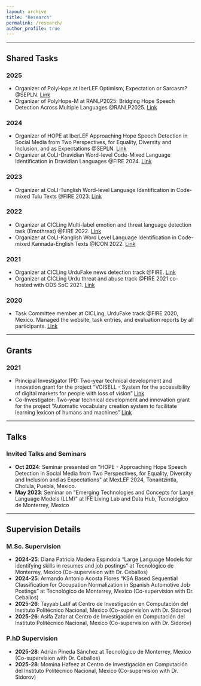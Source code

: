 ```yaml
---
layout: archive
title: "Research"
permalink: /research/
author_profile: true
---
```



---
## Shared Tasks
### 2025
- Organizer of PolyHope at IberLEF Optimism, Expectation or Sarcasm? @SEPLN. [Link](https://www.codabench.org/competitions/5509/)
- Organizer of PolyHope-M at RANLP2025: Bridging Hope Speech Detection Across Multiple Languages @RANLP2025. [Link](https://www.codabench.org/competitions/5635/)

### 2024
- Organizer of HOPE at IberLEF Approaching Hope Speech Detection in Social Media from Two Perspectives, for Equality, Diversity and Inclusion, and as Expectations @SEPLN. [Link](https://codalab.lisn.upsaclay.fr/competitions/17714)
- Organizer at CoLI-Dravidian Word-level Code-Mixed Language Identification in Dravidian Languages @FIRE 2024. [Link](https://sites.google.com/view/coli-dravidian-2024/home)

### 2023
- Organizer at CoLI-Tunglish Word-level Language Identification in Code-mixed Tulu Texts @FIRE 2023. [Link](https://sites.google.com/view/coli-tunglish/organizers?authuser=0)

### 2022
- Organizer at CICLing Multi-label emotion and threat language detection task (Emothreat) @FIRE 2022. [Link](https://sites.google.com/view/multi-label-emotionsfire-task)
- Organizer at CoLI-Kanglish Word Level Language Identification in Code-mixed Kannada-English Texts @ICON 2022. [Link](https://sites.google.com/view/kanglishicon2022/organizers?authuser=0)

### 2021
- Organizer at CICLing UrduFake news detection track @FIRE. [Link](https://www.urdufake2021.cicling.org/organizers)
- Organizer at CICLing Urdu threat and abuse track @FIRE 2021 co-hosted with ODS SoC 2021. [Link](https://www.urduthreat2021.cicling.org/dataset)

### 2020
- Task Committee member at CICLing, UrduFake track @FIRE 2020, Mexico. Managed the website, task entries, and evaluation reports by all participants. [Link](https://www.urdufake2020.cicling.org/home)


---
## Grants
### 2021
- Principal Investigator (PI): Two-year technical development and innovation grant for the project “VOISELL - System for the accessibility of digital markets for people with loss of vision” [Link](https://drive.google.com/file/d/1oW9EWi4jGkl4u2AijJ_D3ABS3ojLkUc2/view?usp=sharing)
- Co-Investigator: Two-year technical development and innovation grant for the project “Automatic vocabulary creation system to facilitate learning lexicon of humans and machines” [Link](https://www.ipn.mx/assets/files/investigacion/docs/convocatorias/internas/pro-dtia/2021/PRO21DTIA-resultados2.pdf)


---
## Talks
### Invited Talks and Seminars
- **Oct 2024**: Seminar presented on "HOPE - Approaching Hope Speech Detection in Social Media from Two Perspectives, for Equality, Diversity and Inclusion and as Expectations" at MexLEF 2024, Tonantzintla, Cholula, Puebla, Mexico.
- **May 2023**: Seminar on "Emerging Technologies and Concepts for Large Language Models (LLM)" at IFE Living Lab and Data Hub, Tecnológico de Monterrey, Mexico

---
## Supervision Details
### M.Sc. Supervision
- **2024-25**: Diana Patricia Madera Espındola “Large Language Models for identifying skills in resumes and job postings” at Tecnológico de Monterrey, Mexico (Co-supervision with Dr. Ceballos)
- **2024-25**: Armando Antonio Acosta Flores “KSA Based Sequential Classification for Occupation Normalization in Spanish Automotive Job Postings” at Tecnológico de Monterrey, Mexico (Co-supervision with Dr. Ceballos)
- **2025-26**: Tayyab Latif at Centro de Investigación en Computación del Instituto Politécnico Nacional, Mexico (Co-supervision with Dr. Sidorov)
- **2025-26**: Asifa Zafar at Centro de Investigación en Computación del Instituto Politécnico Nacional, Mexico (Co-supervision with Dr. Sidorov)

### P.hD Supervision
- **2025-28**: Adrián Pineda Sánchez at Tecnológico de Monterrey, Mexico (Co-supervision with Dr. Ceballos)
- **2025-28**: Momina Hafeez at Centro de Investigación en Computación del Instituto Politécnico Nacional, Mexico (Co-supervision with Dr. Sidorov)